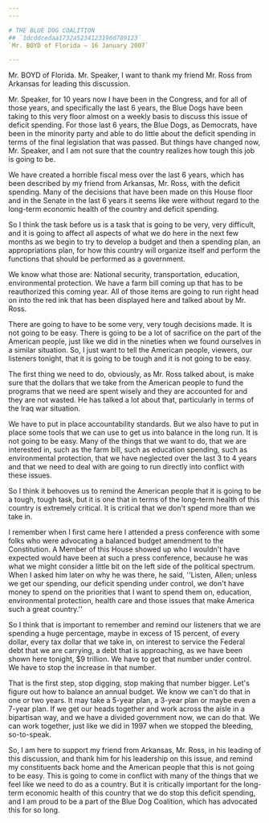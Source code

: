 ```yaml
---
---

# THE BLUE DOG COALITION
## `1dcddcedaa1732a5234123196d789123`
`Mr. BOYD of Florida — 16 January 2007`

---
```



Mr. BOYD of Florida. Mr. Speaker, I want to thank my friend Mr. Ross 
from Arkansas for leading this discussion.

Mr. Speaker, for 10 years now I have been in the Congress, and for 
all of those years, and specifically the last 6 years, the Blue Dogs 
have been taking to this very floor almost on a weekly basis to discuss 
this issue of deficit spending. For those last 6 years, the Blue Dogs, 
as Democrats, have been in the minority party and able to do little 
about the deficit spending in terms of the final legislation that was 
passed. But things have changed now, Mr. Speaker, and I am not sure 
that the country realizes how tough this job is going to be.

We have created a horrible fiscal mess over the last 6 years, which 
has been described by my friend from Arkansas, Mr. Ross, with the 
deficit spending. Many of the decisions that have been made on this 
House floor and in the Senate in the last 6 years it seems like were 
without regard to the long-term economic health of the country and 
deficit spending.

So I think the task before us is a task that is going to be very, 
very difficult, and it is going to affect all aspects of what we do 
here in the next few months as we begin to try to develop a budget and 
then a spending plan, an appropriations plan, for how this country will 
organize itself and perform the functions that should be performed as a 
government.

We know what those are: National security, transportation, education, 
environmental protection. We have a farm bill coming up that has to be 
reauthorized this coming year. All of those items are going to run 
right head on into the red ink that has been displayed here and talked 
about by Mr. Ross.

There are going to have to be some very, very tough decisions made. 
It is not going to be easy. There is going to be a lot of sacrifice on 
the part of the American people, just like we did in the nineties when 
we found ourselves in a similar situation. So, I just want to tell the 
American people, viewers, our listeners tonight, that it is going to be 
tough and it is not going to be easy.

The first thing we need to do, obviously, as Mr. Ross talked about, 
is make sure that the dollars that we take from the American people to 
fund the programs that we need are spent wisely and they are accounted 
for and they are not wasted. He has talked a lot about that, 
particularly in terms of the Iraq war situation.

We have to put in place accountability standards. But we also have to 
put in place some tools that we can use to get us into balance in the 
long run. It is not going to be easy. Many of the things that we want 
to do, that we are interested in, such as the farm bill, such as 
education spending, such as environmental protection, that we have 
neglected over the last 3 to 4 years and that we need to deal with are 
going to run directly into conflict with these issues.

So I think it behooves us to remind the American people that it is 
going to be a tough, tough task, but it is one that in terms of the 
long-term health of this country is extremely critical. It is critical 
that we don't spend more than we take in.

I remember when I first came here I attended a press conference with 
some folks who were advocating a balanced budget amendment to the 
Constitution. A Member of this House showed up who I wouldn't have 
expected would have been at such a press conference, because he was 
what we might consider a little bit on the left side of the political 
spectrum. When I asked him later on why he was there, he said, 
''Listen, Allen; unless we get our spending, our deficit spending under 
control, we don't have money to spend on the priorities that I want to 
spend them on, education, environmental protection, health care and 
those issues that make America such a great country.''

So I think that is important to remember and remind our listeners 
that we are spending a huge percentage, maybe in excess of 15 percent, 
of every dollar, every tax dollar that we take in, on interest to 
service the Federal debt that we are carrying, a debt that is 
approaching, as we have been shown here tonight, $9 trillion. We have 
to get that number under control. We have to stop the increase in that 
number.

That is the first step, stop digging, stop making that number bigger. 
Let's figure out how to balance an annual budget. We know we can't do 
that in one or two years. It may take a 5-year plan, a 3-year plan or 
maybe even a 7-year plan. If we get our heads together and work across 
the aisle in a bipartisan way, and we have a divided government now, we 
can do that. We can work together, just like we did in 1997 when we 
stopped the bleeding, so-to-speak.

So, I am here to support my friend from Arkansas, Mr. Ross, in his 
leading of this discussion, and thank him for his leadership on this 
issue, and remind my constituents back home and the American people 
that this is not going to be easy. This is going to come in conflict 
with many of the things that we feel like we need to do as a country. 
But it is critically important for the long-term economic health of 
this country that we do stop this deficit spending, and I am proud to 
be a part of the Blue Dog Coalition, which has advocated this for so 
long.